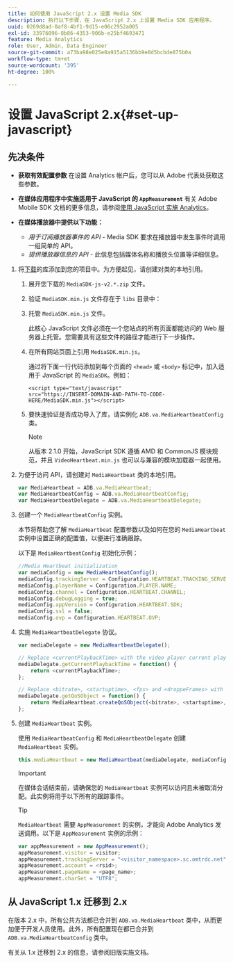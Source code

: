 ```yaml
---
title: 如何使用 JavaScript 2.x 设置 Media SDK
description: 执行以下步骤，在 JavaScript 2.x 上设置 Media SDK 应用程序。
uuid: 0269d8ad-0af8-4bf1-9d15-e06c2952a005
exl-id: 33976096-8b86-4353-906b-e25bf4693471
feature: Media Analytics
role: User, Admin, Data Engineer
source-git-commit: a73ba98e025e0a915a5136bb9e0d5bcbde875b0a
workflow-type: tm+mt
source-wordcount: '395'
ht-degree: 100%

---
```


# 设置 JavaScript 2.x{#set-up-javascript}

## 先决条件

* **获取有效配置参数**
在设置 Analytics 帐户后，您可以从 Adobe 代表处获取这些参数。
* **在媒体应用程序中实施适用于 JavaScript 的 `AppMeasurement`**
有关 Adobe Mobile SDK 文档的更多信息，请参阅[使用 JavaScript 实施 Analytics](https://experienceleague.adobe.com/docs/analytics/implementation/js/overview.html?lang=zh-Hans)。

* **在媒体播放器中提供以下功能：**

   * *用于订阅播放器事件的 API* - Media SDK 要求在播放器中发生事件时调用一组简单的 API。
   * *提供播放器信息的 API* - 此信息包括媒体名称和播放头位置等详细信息。

1. 将[下载](/help/getting-started/download-sdks.md)的库添加到您的项目中。为方便起见，请创建对类的本地引用。

   1. 展开您下载的 `MediaSDK-js-v2.*.zip` 文件。
   1. 验证 `MediaSDK.min.js` 文件存在于 `libs` 目录中：

   1. 托管 `MediaSDK.min.js` 文件。

      此核心 JavaScript 文件必须在一个您站点的所有页面都能访问的 Web 服务器上托管。您需要具有这些文件的路径才能进行下一步操作。

   1. 在所有网站页面上引用 `MediaSDK.min.js`。

      通过将下面一行代码添加到每个页面的 `<head>` 或 `<body>` 标记中，加入适用于 JavaScript 的 `MediaSDK`。例如：

      ```
      <script type="text/javascript"
      src="https://INSERT-DOMAIN-AND-PATH-TO-CODE-HERE/MediaSDK.min.js"></script>
      ```

   1. 要快速验证是否成功导入了库，请实例化 `ADB.va.MediaHeartbeatConfig` 类。

      >[!NOTE]
      >
      >从版本 2.1.0 开始，JavaScript SDK 遵循 AMD 和 CommonJS 模块规范，并且 `VideoHeartbeat.min.js` 也可以与兼容的模块加载器一起使用。

1. 为便于访问 API，请创建对 `MediaHeartbeat` 类的本地引用。

   ```js
   var MediaHeartbeat = ADB.va.MediaHeartbeat;
   var MediaHeartbeatConfig = ADB.va.MediaHeartbeatConfig;
   var MediaHeartbeatDelegate = ADB.va.MediaHeartbeatDelegate;
   ```

1. 创建一个 `MediaHeartbeatConfig` 实例。

   本节将帮助您了解 `MediaHeartbeat` 配置参数以及如何在您的 `MediaHeartbeat` 实例中设置正确的配置值，以便进行准确跟踪。

   以下是 `MediaHeartbeatConfig` 初始化示例：

   ```js
   //Media Heartbeat initialization
   var mediaConfig = new MediaHeartbeatConfig();
   mediaConfig.trackingServer = Configuration.HEARTBEAT.TRACKING_SERVER;
   mediaConfig.playerName = Configuration.PLAYER.NAME;
   mediaConfig.channel = Configuration.HEARTBEAT.CHANNEL;
   mediaConfig.debugLogging = true;
   mediaConfig.appVersion = Configuration.HEARTBEAT.SDK;
   mediaConfig.ssl = false;
   mediaConfig.ovp = Configuration.HEARTBEAT.OVP;
   ```

1. 实施 `MediaHeartbeatDelegate` 协议。

   ```js
   var mediaDelegate = new MediaHeartbeatDelegate();
   
   // Replace <currentPlaybackTime> with the video player current playback time
   mediaDelegate.getCurrentPlaybackTime = function() {
       return <currentPlaybackTime>;
   };
   
   // Replace <bitrate>, <startuptime>, <fps> and <droppeFrames> with the current playback QoS values.  
   mediaDelegate.getQoSObject = function() {
       return MediaHeartbeat.createQoSObject(<bitrate>, <startuptime>, <fps>, <droppedFrames>);
   };
   ```

1. 创建 `MediaHeartbeat` 实例。

   使用 `MediaHeartbeatConfig` 和 `MediaHeartbeatDelegate` 创建 `MediaHeartbeat` 实例。

   ```js
   this.mediaHeartbeat = new MediaHeartbeat(mediaDelegate, mediaConfig, appMeasurement);
   ```

   >[!IMPORTANT]
   >
   >在媒体会话结束前，请确保您的 `MediaHeartbeat` 实例可以访问且未被取消分配。此实例将用于以下所有的跟踪事件。

   >[!TIP]
   >
   >`MediaHeartbeat` 需要 `AppMeasurement` 的实例，才能向 Adobe Analytics 发送调用。以下是 `AppMeasurement` 实例的示例：

   ```js
   var appMeasurement = new AppMeasurement();
   appMeasurement.visitor = visitor;
   appMeasurement.trackingServer = "<visitor_namespace>.sc.omtrdc.net";
   appMeasurement.account = <rsid>;
   appMeasurement.pageName = <page_name>;
   appMeasurement.charSet = "UTF­8";
   ```

## 从 JavaScript 1.x 迁移到 2.x

在版本 2.x 中，所有公共方法都已合并到 `ADB.va.MediaHeartbeat` 类中，从而更加便于开发人员使用。此外，所有配置现在都已合并到 `ADB.va.MediaHeartbeatConfig` 类中。

有关从 1.x 迁移到 2.x 的信息，请参阅旧版实施文档。

